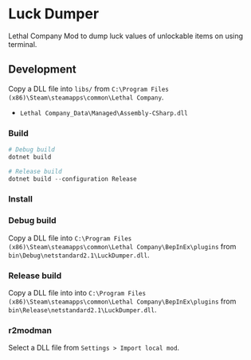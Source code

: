 # Luck Dumper

Lethal Company Mod to dump luck values of unlockable items on using terminal.

## Development

Copy a DLL file into `libs/` from `C:\Program Files (x86)\Steam\steamapps\common\Lethal Company`.

- `Lethal Company_Data\Managed\Assembly-CSharp.dll`

### Build

```powershell
# Debug build
dotnet build

# Release build
dotnet build --configuration Release
```

### Install

### Debug build

Copy a DLL file into `C:\Program Files (x86)\Steam\steamapps\common\Lethal Company\BepInEx\plugins` from `bin\Debug\netstandard2.1\LuckDumper.dll`.

### Release build

Copy a DLL file into into `C:\Program Files (x86)\Steam\steamapps\common\Lethal Company\BepInEx\plugins` from `bin\Release\netstandard2.1\LuckDumper.dll`.

### r2modman

Select a DLL file from `Settings > Import local mod`.

